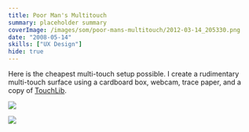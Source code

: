 ```yaml
---
title: Poor Man's Multitouch
summary: placeholder summary
coverImage: /images/som/poor-mans-multitouch/2012-03-14_205330.png
date: "2008-05-14"
skills: ["UX Design"]
hide: true
---
```


Here is the cheapest multi-touch setup possible. I create a rudimentary multi-touch surface using a cardboard box, webcam, trace paper, and a copy of [TouchLib](http://nuigroup.com/touchlib).

![](/images/som/poor-mans-multitouch/IMAG0023.jpg)

![](/images/som/poor-mans-multitouch/IMAG0024.jpg)
